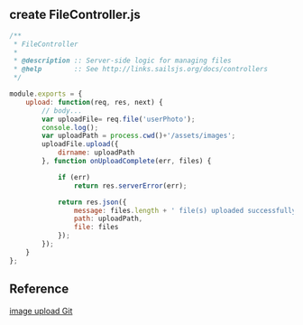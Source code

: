 ## create FileController.js
```javascript
/**
 * FileController
 *
 * @description :: Server-side logic for managing files
 * @help        :: See http://links.sailsjs.org/docs/controllers
 */

module.exports = {
    upload: function(req, res, next) {
        // body...
        var uploadFile= req.file('userPhoto');
        console.log();
        var uploadPath = process.cwd()+'/assets/images';
        uploadFile.upload({
            dirname: uploadPath
        }, function onUploadComplete(err, files) {

            if (err)
                return res.serverError(err);

            return res.json({
                message: files.length + ' file(s) uploaded successfully!',
                path: uploadPath,
                file: files
            });
        });
    }
};
```


## Reference
[image upload Git](https://github.com/ReyesMagos/images-upload-test-sails)

